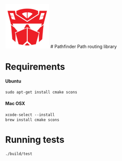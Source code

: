 <img src="gobots.jpg" alt="Barrage" width="140" height="140">
# Pathfinder
Path routing library

# Requirements
#### Ubuntu
```
sudo apt-get install cmake scons
```
#### Mac OSX
```
xcode-select --install
brew install cmake scons
```

# Running tests
```
./build/test
```
